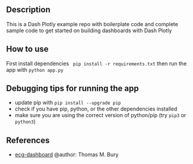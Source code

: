## Description
This is a Dash Plotly example repo with boilerplate code and complete sample code to get started on 
building dashboards with Dash Plotly

## How to use
First install dependencies
``` pip install -r requirements.txt```
then run the app with
```python app.py```

## Debugging tips for running the app
- update pip with ```pip install --upgrade pip```
- check if you have pip, python, or the other dependencies installed
- make sure you are using the correct version of python/pip (try ```pip3``` or ```python3```)

## References
- [ecg-dashboard](https://github.com/ThomasMBury/ecg-dashboard) @author: Thomas M. Bury
